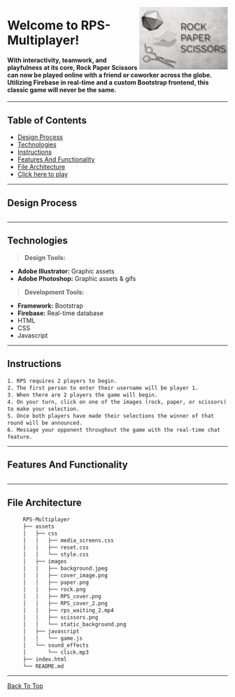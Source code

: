 
 <img src="assets/images/rps_cover_2.png" align="right"
     title="Crystal Collector" width="40%" height="auto">

# Welcome to RPS-Multiplayer!

#### With interactivity, teamwork, and playfulness at its core, Rock Paper Scissors can now be played online with a friend or coworker across the globe.  Utilizing Firebase in real-time and a custom Bootstrap frontend, this classic game will never be the same.
---

## Table of Contents
  * [Design Process](#design-process)
  * [Technologies](#technologies)
  * [Instructions](#instructions)
  * [Features And Functionality](#features-and-functionality)
  * [File Architecture](#file-architecture)
  * [Click here to play](https://jae-s.github.io/RPS-multiplayer/)
---

## Design Process
```

```
---
## Technologies

> <b>Design Tools:</b>
  * <b>Adobe Illustrator:</b> Graphic assets 
  * <b>Adobe Photoshop:</b> Graphic assets & gifs
  
> <b>Development Tools:</b>
  * <b>Framework:</b> Bootstrap
  * <b>Firebase:</b> Real-time database 
  * HTML  
  * CSS
  * Javascript  
---

## Instructions

    1. RPS requires 2 players to begin. 
    2. The first person to enter their username will be player 1.
    3. When there are 2 players the game will begin.
    4. On your turn, click on one of the images (rock, paper, or scissors) to make your selection.
    5. Once both players have made their selections the winner of that round will be announced.
    6. Message your opponent throughout the game with the real-time chat feature.

---

## Features And Functionality
```

```
---

## File Architecture

         RPS-Multiplayer
         ├── assets
         │   ├── css
         │   │   ├── media_screens.css
         │   │   ├── reset.css
         │   │   └── style.css
         │   ├── images
         │   │   ├── background.jpeg
         │   │   ├── cover_image.png
         │   │   ├── paper.png
         │   │   ├── rock.png
         │   │   ├── RPS_cover.png    
         │   │   ├── RPS_cover_2.png          
         │   │   ├── rps_waiting_2.mp4
         │   │   ├── scissors.png
         │   │   └── static_background.png 
         │   ├── javascript
         │   │   └── game.js
         │   └── sound_effects
         │       └── click.mp3
         ├── index.html
         └── README.md
    
---

[Back To Top](#welcome-to-rps-multiplayer!)